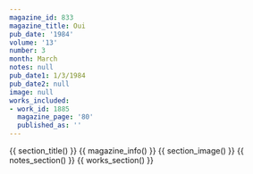 ```yaml
---
magazine_id: 833
magazine_title: Oui
pub_date: '1984'
volume: '13'
number: 3
month: March
notes: null
pub_date1: 1/3/1984
pub_date2: null
image: null
works_included:
- work_id: 1885
  magazine_page: '80'
  published_as: ''
---
```


{{ section_title() }}
{{ magazine_info() }}
{{ section_image() }}
{{ notes_section() }}
{{ works_section() }}
